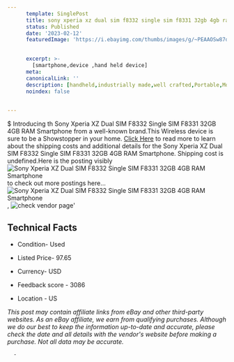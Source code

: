 ```yaml
---
      template: SinglePost
      title: sony xperia xz dual sim f8332 single sim f8331 32gb 4gb ram smartphone
      status: Published
      date: '2023-02-12'
      featuredImage: 'https://i.ebayimg.com/thumbs/images/g/~PEAAOSw87dicIRr/s-l225.jpg'
       

      excerpt: >-
        [smartphone,device ,hand held device]
      meta:
      canonicalLink: ''
      description: [handheld,industrially made,well crafted,Portable,Mobile,Compact,Convenient,Lightweight,Maneuverable,Man-portable,Miniature,Carriable,Hand-held,Light,Holdable,Transportable,Mobile device,Pocket-sized,On-the-go,Wireless,Cordless,Compact size,Convenient size, smartphone,device ,hand held device]
      noindex: false
      

---
```

$
      Introducing th Sony Xperia XZ Dual SIM F8332 Single SIM F8331 32GB 4GB RAM Smartphone from a well-known brand.This Wireless device  is sure to be a Showstopper in your home. [Click Here](https://www.ebay.com/itm/203933472997?hash=item2f7b61d8e5%3Ag%3A%7EPEAAOSw87dicIRr&amdata=enc%3AAQAHAAAA4Od90j45HaadfWbC7lrBPkQymEGLQTF9v8Rut9zRoLRK1GzrpyjkJ0ErUTYPYyOj0BTxAZQihXuaDq1jOfg01ow0%2FlEyTY2pcF26JEwOGMtOvU%2BFHkpSTksw%2F5g6TUILxsc0Q%2B%2Fx3EgoisyCXfkbt4HVOL0KCevAJtFYGlpcUZkNTp20U2KY8p%2Fdqe9vYayTSq5tSV5xWeje1vgbO831hnIJIUXD5QPriw3zlJqHJ5EbqHeWf5cWuLDMk339fkFn2Joey6UZMhQjPahz6dyyilYOY5OR0bGCVjCIIX69Q%2F2T&mkevt=1&mkcid=1&mkrid=711-53200-19255-0&campid=%253CePNCampaignId%253E&customid=%253CreferenceId%253E&toolid=10049) to read more to learn about the shipping costs and additional details for the Sony Xperia XZ Dual SIM F8332 Single SIM F8331 32GB 4GB RAM Smartphone. Shipping cost is undefined.Here is the posting visibly ![Sony Xperia XZ Dual SIM F8332 Single SIM F8331 32GB 4GB RAM Smartphone](https://i.ebayimg.com/thumbs/images/g/~PEAAOSw87dicIRr/s-l225.jpg) to check out more postings here... ![Sony Xperia XZ Dual SIM F8332 Single SIM F8331 32GB 4GB RAM Smartphone](https://i.ebayimg.com/images/g/~PEAAOSw87dicIRr/s-l1200.jpg), ![check vendor page](https://origin-galleryplus.ebayimg.com/ws/web/203933472997_2_0_1/225x225.jpg,https://origin-galleryplus.ebayimg.com/ws/web/203933472997_3_0_1/225x225.jpg,https://origin-galleryplus.ebayimg.com/ws/web/203933472997_4_0_1/225x225.jpg,https://origin-galleryplus.ebayimg.com/ws/web/203933472997_5_0_1/225x225.jpg,https://origin-galleryplus.ebayimg.com/ws/web/203933472997_6_0_1/225x225.jpg)'

      

 ## Technical Facts 



     
      

 - Condition- Used 


      

 - Listed Price- 97.65 


      

 - Currency- USD 


      

 - Feedback score - 3086 


      

 - Location - US 


      
      

 *_This post may contain affiliate links from eBay and other third-party websites. As an eBay affiliate, we earn from qualifying purchases. Although we do our best to keep the information up-to-date and accurate, please check the date and all details with the vendor's website before making a purchase. Not all data may be accurate._*




      -
